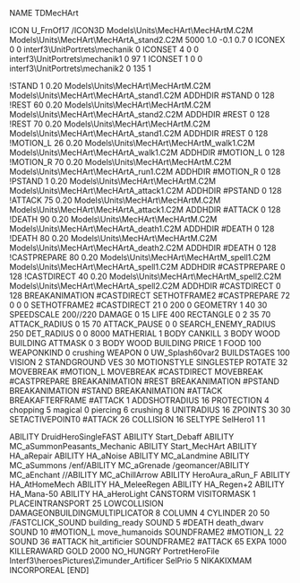 NAME TDMecHArt

ICON U_FrnOf17
/ICON3D Models\Units\MecHArt\MecHArtM.C2M Models\Units\MecHArt\MecHArtA_stand2.C2M 5000 1.0 -0.1 0.7 0 
ICONEX 0 0 interf3\UnitPortrets\mechanik 0
ICONSET 4 0 0 interf3\UnitPortrets\mechanik1 0 97 1
ICONSET 1 0 0 interf3\UnitPortrets\mechanik2 0 135 1

!STAND          1 0.20 Models\Units\MecHArt\MecHArtM.C2M Models\Units\MecHArt\MecHArtA_stand1.C2M
ADDHDIR #STAND 0 128
!REST         60 0.20 Models\Units\MecHArt\MecHArtM.C2M Models\Units\MecHArt\MecHArtA_stand2.C2M
ADDHDIR #REST 0 128
!REST         70 0.20 Models\Units\MecHArt\MecHArtM.C2M Models\Units\MecHArt\MecHArtA_stand1.C2M
ADDHDIR #REST 0 128
!MOTION_L      26 0.20 Models\Units\MecHArt\MecHArtM_walk1.C2M Models\Units\MecHArt\MecHArtA_walk1.C2M
ADDHDIR #MOTION_L 0 128
!MOTION_R      70 0.20 Models\Units\MecHArt\MecHArtM.C2M Models\Units\MecHArt\MecHArtA_run1.C2M
ADDHDIR #MOTION_R 0 128
!PSTAND        1  0.20 Models\Units\MecHArt\MecHArtM.C2M Models\Units\MecHArt\MecHArtA_attack1.C2M
ADDHDIR #PSTAND 0 128 
!ATTACK        75 0.20 Models\Units\MecHArt\MecHArtM.C2M Models\Units\MecHArt\MecHArtA_attack1.C2M
ADDHDIR #ATTACK 0 128
!DEATH         90 0.20 Models\Units\MecHArt\MecHArtM.C2M Models\Units\MecHArt\MecHArtA_death1.C2M
ADDHDIR #DEATH 0 128
!DEATH         80 0.20 Models\Units\MecHArt\MecHArtM.C2M Models\Units\MecHArt\MecHArtA_death2.C2M
ADDHDIR #DEATH 0 128
!CASTPREPARE   80  0.20 Models\Units\MecHArt\MecHArtM_spell1.C2M Models\Units\MecHArt\MecHArtA_spell1.C2M
ADDHDIR #CASTPREPARE 0 128
!CASTDIRECT    40  0.20 Models\Units\MecHArt\MecHArtM_spell2.C2M Models\Units\MecHArt\MecHArtA_spell2.C2M
ADDHDIR #CASTDIRECT 0 128
BREAKANIMATION #CASTDIRECT
SETHOTFRAME2 #CASTPREPARE 72 0 0 0
SETHOTFRAME2 #CASTDIRECT 21 0 200 0
GEOMETRY 1 40 30
SPEEDSCALE 200//220
DAMAGE   0 15
LIFE     400
RECTANGLE 0 2 35 70
ATTACK_RADIUS 0 15 70
ATTACK_PAUSE 0 0
SEARCH_ENEMY_RADIUS 250
DET_RADIUS 0 0 8000
MATHERIAL 1 BODY
CANKILL 3 BODY WOOD BUILDING 
ATTMASK 0 3 BODY WOOD BUILDING 
PRICE 1 FOOD 100
WEAPONKIND 0 crushing
WEAPON 0 UW_Splash60var2
BUILDSTAGES 100
VISION 2
STANDGROUND
VES 30
MOTIONSTYLE SINGLESTEP
ROTATE 32
MOVEBREAK #MOTION_L
MOVEBREAK #CASTDIRECT
MOVEBREAK #CASTPREPARE
BREAKANIMATION #REST
BREAKANIMATION #PSTAND
BREAKANIMATION #STAND
BREAKANIMATION #ATTACK
BREAKAFTERFRAME #ATTACK 1
ADDSHOTRADIUS 16
PROTECTION 4 chopping 5 magical 0 piercing 6 crushing 8
UNITRADIUS 16
ZPOINTS 30 30
SETACTIVEPOINT0 #ATTACK 26
COLLISION 16
SELTYPE SelHero1 1 1

ABILITY DruidHeroSingleFAST
ABILITY Start_Debaff
ABILITY MC_aSummonPeasants_Mechanic
ABILITY Start_MecHArt
ABILITY HA_aRepair
ABILITY HA_aNoise
ABILITY MC_aLandmine
ABILITY MC_aSummons
/enf/ABILITY MC_aGrenade
/geomancer/ABILITY MC_aEnchant
//ABILITY MC_aChillArrow
ABILITY HeroAura_aRun_F
ABILITY HA_AtHomeMech
ABILITY HA_MeleeRegen
ABILITY HA_Regen+2
ABILITY HA_Mana-50
ABILITY HA_aHeroLight
CANSTORM
VISITORMASK 1
PLACEINTRANSPORT 25
LOWCOLLISION
DAMAGEONBUILDINGMULTIPLICATOR 8
COLUMN 4
CYLINDER 20 50
/FASTCLICK_SOUND building_ready
SOUND 5 #DEATH death_dwarv
SOUND 10 #MOTION_L move_humanoids
SOUNDFRAME2 #MOTION_L 22
SOUND 36 #ATTACK hit_artificier
SOUNDFRAME2 #ATTACK 65
EXPA 1000
KILLERAWARD             GOLD 2000
NO_HUNGRY
PortretHeroFile Interf3\heroesPictures\Zimunder_Artificer
SelPrio 5
NIKAKIXMAM
INCORPOREAL
[END]
